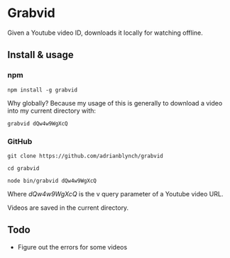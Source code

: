 # Grabvid

Given a Youtube video ID, downloads it locally for watching offline.

## Install & usage

### npm

`npm install -g grabvid`

Why globally? Because my usage of this is generally to download a video into my current directory with:

`grabvid dQw4w9WgXcQ`

### GitHub

`git clone https://github.com/adrianblynch/grabvid`

`cd grabvid`

`node bin/grabvid dQw4w9WgXcQ`

Where _dQw4w9WgXcQ_ is the v query parameter of a Youtube video URL.

Videos are saved in the current directory.

## Todo

- Figure out the errors for some videos
